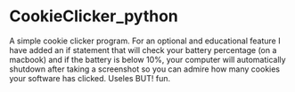# CookieClicker_python

A simple cookie clicker program. For an optional and educational feature I have added an if statement that will check your battery percentage (on a macbook) and if the battery is below 10%, your computer will automatically shutdown after taking a screenshot so you can admire how many cookies your software has clicked. Useles BUT! fun.
